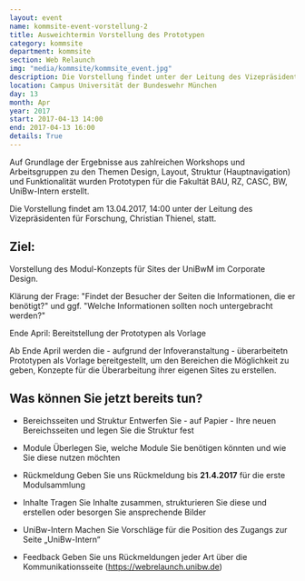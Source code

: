 ```yaml
---
layout: event
name: kommsite-event-vorstellung-2
title: Ausweichtermin Vorstellung des Prototypen
category: kommsite
department: kommsite
section: Web Relaunch
img: "media/kommsite/kommsite_event.jpg"
description: Die Vorstellung findet unter der Leitung des Vizepräsidenten für Forschung, Christian Thienel, statt.
location: Campus Universität der Bundeswehr München
day: 13
month: Apr
year: 2017
start: 2017-04-13 14:00
end: 2017-04-13 16:00
details: True
---
```


Auf Grundlage der Ergebnisse aus zahlreichen Workshops und Arbeitsgruppen zu den Themen Design, Layout, Struktur (Hauptnavigation) und Funktionalität wurden Prototypen für die Fakultät BAU, RZ, CASC, BW, UniBw-Intern erstellt. 

Die Vorstellung findet am 13.04.2017, 14:00 unter der Leitung des Vizepräsidenten für Forschung, Christian Thienel, statt.

## Ziel:

Vorstellung des Modul-Konzepts für Sites der UniBwM im Corporate Design. 

Klärung der Frage: "Findet der Besucher der Seiten die Informationen, die er benötigt?" und ggf. "Welche Informationen sollten noch untergebracht werden?"

Ende April: Bereitstellung der Prototypen als Vorlage

Ab Ende April werden die - aufgrund der Infoveranstaltung - überarbeitetn Prototypen als Vorlage bereitgestellt, um den Bereichen die Möglichkeit zu geben, Konzepte für die Überarbeitung ihrer eigenen Sites zu erstellen.


## Was können Sie jetzt bereits tun?

- Bereichsseiten und Struktur
  Entwerfen Sie - auf Papier - Ihre neuen Bereichsseiten und legen Sie die Struktur fest

- Module
  Überlegen Sie, welche Module Sie benötigen könnten und wie Sie diese nutzen möchten

- Rückmeldung
  Geben Sie uns Rückmeldung bis **21.4.2017** für die erste Modulsammlung

- Inhalte
  Tragen Sie Inhalte zusammen, strukturieren Sie diese und erstellen oder besorgen Sie ansprechende Bilder

- UniBw-Intern
  Machen Sie Vorschläge für die Position des Zugangs zur Seite „UniBw-Intern“

- Feedback
  Geben Sie uns Rückmeldungen jeder Art über die Kommunikationsseite (https://webrelaunch.unibw.de)
